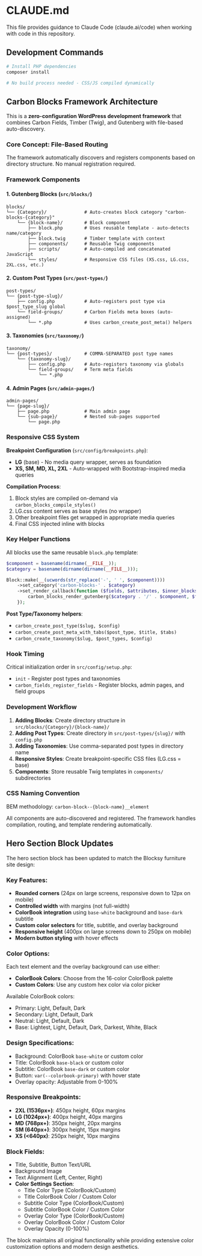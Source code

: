 # CLAUDE.md

This file provides guidance to Claude Code (claude.ai/code) when working with code in this repository.

## Development Commands

```bash
# Install PHP dependencies
composer install

# No build process needed - CSS/JS compiled dynamically
```

## Carbon Blocks Framework Architecture

This is a **zero-configuration WordPress development framework** that combines Carbon Fields, Timber (Twig), and Gutenberg with file-based auto-discovery.

### Core Concept: File-Based Routing

The framework automatically discovers and registers components based on directory structure. No manual registration required.

### Framework Components

#### 1. Gutenberg Blocks (`src/blocks/`)
```
blocks/
└── {Category}/              # Auto-creates block category "carbon-blocks-{category}"
    └── {block-name}/        # Block component
        ├── block.php        # Uses reusable template - auto-detects name/category
        ├── block.twig       # Timber template with context
        ├── components/      # Reusable Twig components
        ├── scripts/         # Auto-compiled and concatenated JavaScript
        └── styles/          # Responsive CSS files (XS.css, LG.css, 2XL.css, etc.)
```

#### 2. Custom Post Types (`src/post-types/`)
```
post-types/
└── {post-type-slug}/
    ├── config.php           # Auto-registers post type via $post_type_slug global
    └── field-groups/        # Carbon Fields meta boxes (auto-assigned)
        └── *.php            # Uses carbon_create_post_meta() helpers
```

#### 3. Taxonomies (`src/taxonomy/`)
```
taxonomy/
└── {post-types}/            # COMMA-SEPARATED post type names
    └── {taxonomy-slug}/
        ├── config.php       # Auto-registers taxonomy via globals
        └── field-groups/    # Term meta fields
            └── *.php
```

#### 4. Admin Pages (`src/admin-pages/`)
```
admin-pages/
└── {page-slug}/
    ├── page.php             # Main admin page
    └── {sub-page}/          # Nested sub-pages supported
        └── page.php
```

### Responsive CSS System

**Breakpoint Configuration** (`src/config/breakpoints.php`):
- **LG** (base) - No media query wrapper, serves as foundation
- **XS, SM, MD, XL, 2XL** - Auto-wrapped with Bootstrap-inspired media queries

**Compilation Process**:
1. Block styles are compiled on-demand via `carbon_blocks_compile_styles()`
2. LG.css content serves as base styles (no wrapper)
3. Other breakpoint files get wrapped in appropriate media queries
4. Final CSS injected inline with blocks

### Key Helper Functions

All blocks use the same reusable `block.php` template:
```php
$component = basename(dirname(__FILE__));
$category = basename(dirname(dirname(__FILE__)));

Block::make(__(ucwords(str_replace('-', ' ', $component))))
    ->set_category('carbon-blocks-' . $category)
    ->set_render_callback(function ($fields, $attributes, $inner_blocks) use ($component, $category) {
        carbon_blocks_render_gutenberg($category . '/' . $component, $fields, $attributes, $inner_blocks);
    });
```

**Post Type/Taxonomy helpers**:
- `carbon_create_post_type($slug, $config)`
- `carbon_create_post_meta_with_tabs($post_type, $title, $tabs)`
- `carbon_create_taxonomy($slug, $post_types, $config)`

### Hook Timing

Critical initialization order in `src/config/setup.php`:
- `init` - Register post types and taxonomies
- `carbon_fields_register_fields` - Register blocks, admin pages, and field groups

### Development Workflow

1. **Adding Blocks**: Create directory structure in `src/blocks/{Category}/{block-name}/`
2. **Adding Post Types**: Create directory in `src/post-types/{slug}/` with `config.php`
3. **Adding Taxonomies**: Use comma-separated post types in directory name
4. **Responsive Styles**: Create breakpoint-specific CSS files (LG.css = base)
5. **Components**: Store reusable Twig templates in `components/` subdirectories

### CSS Naming Convention

BEM methodology: `carbon-block--{block-name}__element`

All components are auto-discovered and registered. The framework handles compilation, routing, and template rendering automatically.

## Hero Section Block Updates

The hero section block has been updated to match the Blocksy furniture site design:

### Key Features:
- **Rounded corners** (24px on large screens, responsive down to 12px on mobile)
- **Controlled width** with margins (not full-width)
- **ColorBook integration** using `base-white` background and `base-dark` subtitle
- **Custom color selectors** for title, subtitle, and overlay background
- **Responsive height** (400px on large screens down to 250px on mobile)
- **Modern button styling** with hover effects

### Color Options:
Each text element and the overlay background can use either:
- **ColorBook Colors**: Choose from the 16-color ColorBook palette
- **Custom Colors**: Use any custom hex color via color picker

Available ColorBook colors:
- Primary: Light, Default, Dark
- Secondary: Light, Default, Dark  
- Neutral: Light, Default, Dark
- Base: Lightest, Light, Default, Dark, Darkest, White, Black

### Design Specifications:
- Background: ColorBook `base-white` or custom color
- Title: ColorBook `base-black` or custom color
- Subtitle: ColorBook `base-dark` or custom color
- Button: `var(--colorbook-primary)` with hover state
- Overlay opacity: Adjustable from 0-100%

### Responsive Breakpoints:
- **2XL (1536px+)**: 450px height, 60px margins
- **LG (1024px+)**: 400px height, 40px margins  
- **MD (768px+)**: 350px height, 20px margins
- **SM (640px+)**: 300px height, 15px margins
- **XS (<640px)**: 250px height, 10px margins

### Block Fields:
- Title, Subtitle, Button Text/URL
- Background Image
- Text Alignment (Left, Center, Right)
- **Color Settings Section**:
  - Title Color Type (ColorBook/Custom)
  - Title ColorBook Color / Custom Color
  - Subtitle Color Type (ColorBook/Custom)  
  - Subtitle ColorBook Color / Custom Color
  - Overlay Color Type (ColorBook/Custom)
  - Overlay ColorBook Color / Custom Color
  - Overlay Opacity (0-100%)

The block maintains all original functionality while providing extensive color customization options and modern design aesthetics.